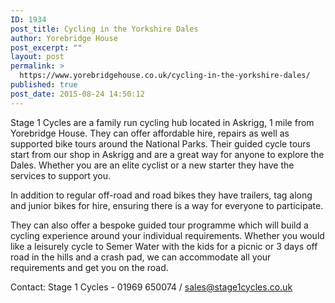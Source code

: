 ```yaml
---
ID: 1934
post_title: Cycling in the Yorkshire Dales
author: Yorebridge House
post_excerpt: ""
layout: post
permalink: >
  https://www.yorebridgehouse.co.uk/cycling-in-the-yorkshire-dales/
published: true
post_date: 2015-08-24 14:50:12
---
```

Stage 1 Cycles are a family run cycling hub located in Askrigg, 1 mile from Yorebridge House. They can offer affordable hire, repairs as well as supported bike tours around the National Parks. Their guided cycle tours start from our shop in Askrigg and are a great way for anyone to explore the Dales. Whether you are an elite cyclist or a new starter they have the services to support you.

In addition to regular off-road and road bikes they have trailers, tag along and junior bikes for hire, ensuring there is a way for everyone to participate. 

They can also offer a bespoke guided tour programme which will build a cycling experience around your individual requirements. Whether you would like a leisurely cycle to Semer Water with the kids for a picnic or 3 days off road in the hills and a crash pad, we can accommodate all your requirements and get you on the road.

Contact:
Stage 1 Cycles - 01969 650074 / sales@stage1cycles.co.uk